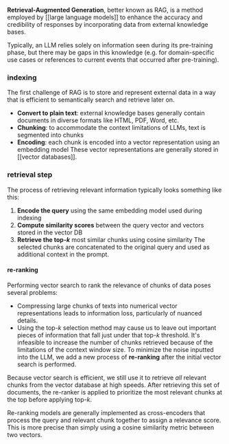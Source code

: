 **Retrieval-Augmented Generation**, better known as RAG, is a method employed by [[large language models]] to enhance the accuracy and credibility of responses by incorporating data from external knowledge bases.

Typically, an LLM relies solely on information seen during its pre-training phase, but there may be gaps in this knowledge (e.g. for domain-specific use cases or references to current events that occurred after pre-training).

### indexing
The first challenge of RAG is to store and represent external data in a way that is efficient to semantically search and retrieve later on. 
- **Convert to plain text**: external knowledge bases generally contain documents in diverse formats like HTML, PDF, Word, etc.
- **Chunking**: to accommodate the context limitations of LLMs, text is segmented into chunks
- **Encoding**: each chunk is encoded into a vector representation using an embedding model
These vector representations are generally stored in [[vector databases]].
### retrieval step
The process of retrieving relevant information typically looks something like this:
1. **Encode the query** using the same embedding model used during indexing
2. **Compute similarity scores** between the query vector and vectors stored in the vector DB
3. **Retrieve the top-$k$** most similar chunks using cosine similarity
The selected chunks are concatenated to the original query and used as additional context in the prompt.
#### re-ranking
Performing vector search to rank the relevance of chunks of data poses several problems:
- Compressing large chunks of texts into numerical vector representations leads to information loss, particularly of nuanced details.
- Using the top-$k$ selection method may cause us to leave out important pieces of information that fall just under that top-$k$ threshold. It's infeasible to increase the number of chunks retrieved because of the limitations of the context window size.
To minimize the noise inputted into the LLM, we add a new process of **re-ranking** after the initial vector search is performed.

Because vector search is efficient, we still use it to retrieve *all* relevant chunks from the vector database at high speeds. After retrieving this set of documents, the re-ranker is applied to prioritize the most relevant chunks at the top before applying top-$k$.

Re-ranking models are generally implemented as cross-encoders that process the query and relevant chunk together to assign a relevance score. This is more precise than simply using a cosine similarity metric between two vectors.